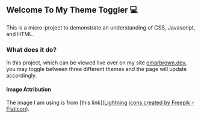 ## Welcome To My Theme Toggler 💻
This is a micro-project to demonstrate an understanding of CSS, Javascript, and HTML.  
### What does it do?
In this project, which can be viewed live over on my site [omarbrown.dev](https://omarbrown.dev/projects/themeswitcher/index.html), you may toggle between three different themes and the page will update accordingly.

#### Image Attribution
The image I am using is from [this link](<a href="https://www.flaticon.com/free-icons/lightning" title="lightning icons">Lightning icons created by Freepik - Flaticon</a>).